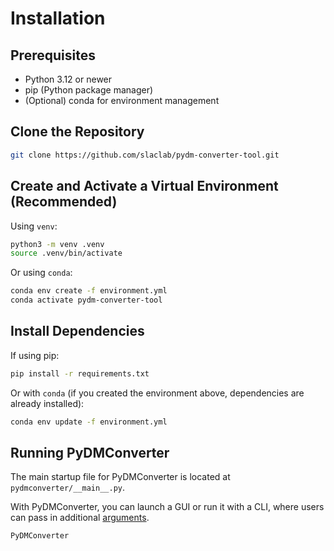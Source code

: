 # Installation

## Prerequisites
- Python 3.12 or newer
- pip (Python package manager)
- (Optional) conda for environment management


## Clone the Repository

``` bash
git clone https://github.com/slaclab/pydm-converter-tool.git
```


## Create and Activate a Virtual Environment (Recommended)

Using `venv`:
``` bash
python3 -m venv .venv
source .venv/bin/activate
```

Or using `conda`:
``` bash
conda env create -f environment.yml
conda activate pydm-converter-tool
```


## Install Dependencies

If using pip:
``` bash
pip install -r requirements.txt
```

Or with `conda` (if you created the environment above, dependencies are already installed):
``` bash
conda env update -f environment.yml
```


## Running PyDMConverter

The main startup file for PyDMConverter is located at `pydmconverter/__main__.py`.

With PyDMConverter, you can launch a GUI or run it with a CLI, where users can pass in additional [arguments].

  [arguments]: arguments.md

``` bash
PyDMConverter
```